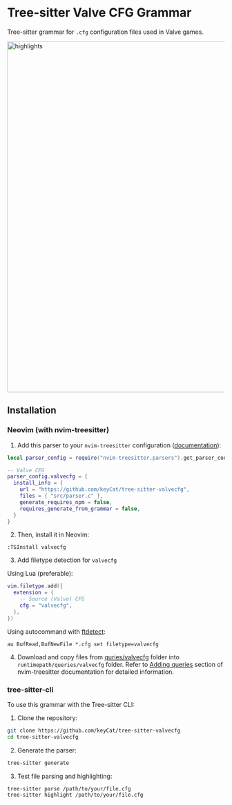 # Tree-sitter Valve CFG Grammar

Tree-sitter grammar for `.cfg` configuration files used in Valve games.

<img width="813" alt="highlights" src="https://github.com/user-attachments/assets/9d956b29-b9f3-4a21-b1d3-cef1dac4e2f1" />

## Installation

### Neovim (with nvim-treesitter)

1. Add this parser to your `nvim-treesitter` configuration ([documentation](https://github.com/nvim-treesitter/nvim-treesitter?tab=readme-ov-file#adding-parsers)):
```lua
local parser_config = require("nvim-treesitter.parsers").get_parser_configs()

-- Valve CFG
parser_config.valvecfg = {
  install_info = {
    url = "https://github.com/keyCat/tree-sitter-valvecfg",
    files = { "src/parser.c" },
    generate_requires_npm = false,
    requires_generate_from_grammar = false,
  }
}
```

2. Then, install it in Neovim:
```vim
:TSInstall valvecfg
```

3. Add filetype detection for `valvecfg`

Using Lua (preferable):
```lua
vim.filetype.add({
  extension = {
    -- Source (Valve) CFG
    cfg = "valvecfg",
  },
})
```

Using autocommand with [ftdetect](https://neovim.io/doc/user/filetype.html#ftdetect):
```vim
au BufRead,BufNewFile *.cfg set filetype=valvecfg
```

4. Download and copy files from [quries/valvecfg](https://github.com/keyCat/tree-sitter-valvecfg/tree/main/queries/valvecfg) folder into `runtimepath/queries/valvecfg` folder. Refer to [Adding queries](https://github.com/nvim-treesitter/nvim-treesitter?tab=readme-ov-file#adding-queries) section of nvim-treesitter documentation for detailed information.

### tree-sitter-cli

To use this grammar with the Tree-sitter CLI:

1. Clone the repository:
```bash
git clone https://github.com/keyCat/tree-sitter-valvecfg
cd tree-sitter-valvecfg
```

2. Generate the parser:
```bash
tree-sitter generate
```

3. Test file parsing and highlighting:
```bash
tree-sitter parse /path/to/your/file.cfg
tree-sitter highlight /path/to/your/file.cfg
```
